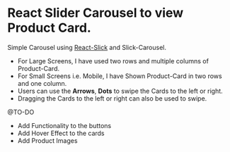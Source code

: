 # React Slider Carousel to view Product Card.
Simple Carousel using [React-Slick](https://react-slick.neostack.com/docs/get-started) and Slick-Carousel. 
  - For Large Screens, I have used two rows and multiple columns of Product-Card.
  - For Small Screens i.e. Mobile, I have Shown Product-Card in two rows and one column.
  - Users can use the **Arrows**, **Dots**  to swipe the Cards to the left or right.
  - Dragging the Cards to the left or right can also be used to swipe.
    
@TO-DO
  - Add Functionality to the buttons
  - Add Hover Effect to the cards
  - Add Product Images
